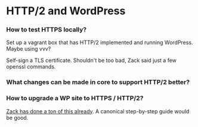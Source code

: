 # HTTP/2 and WordPress

### How to test HTTPS locally?

Set up a vagrant box that has HTTP/2 implemented and running WordPress. Maybe using vvv? 

Self-sign a TLS certificate. Shouldn't be too bad, Zack said just a few openssl commands.

### What changes can be made in core to support HTTP/2 better?

### How to upgrade a WP site to HTTPS / HTTP/2?

[Zack has done a ton of this already](https://www.tollmanz.com/wordpress-https-mixed-content-detector-1-1-0-update/). A canonical step-by-step guide would be good. 
